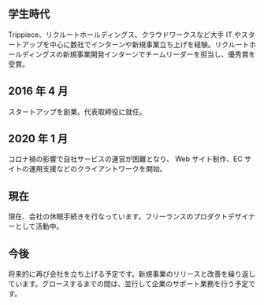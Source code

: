 ## 学生時代

Trippiece、リクルートホールディングス、クラウドワークスなど大手 IT やスタートアップを中心に数社でインターンや新規事業立ち上げを経験。リクルートホールディングスの新規事業開発インターンでチームリーダーを担当し、優秀賞を受賞。

## 2016 年 4 月

スタートアップを創業。代表取締役に就任。

## 2020 年 1 月

コロナ禍の影響で自社サービスの運営が困難となり、 Web サイト制作、EC サイトの運用支援などのクライアントワークを開始。

## 現在

現在、会社の休眠手続きを行なっています。フリーランスのプロダクトデザイナーとして活動中。

## 今後

将来的に再び会社を立ち上げる予定です。新規事業のリリースと改善を繰り返しています。グロースするまでの間は、並行して企業のサポート業務を行う予定です。
